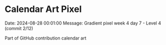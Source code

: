 # Calendar Art Pixel

Date: 2024-08-28 00:01:00
Message: Gradient pixel week 4 day 7 - Level 4 (commit 2/12)

Part of GitHub contribution calendar art
